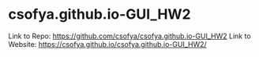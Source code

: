 # csofya.github.io-GUI_HW2
Link to Repo: https://github.com/csofya/csofya.github.io-GUI_HW2
Link to Website: https://csofya.github.io/csofya.github.io-GUI_HW2/

